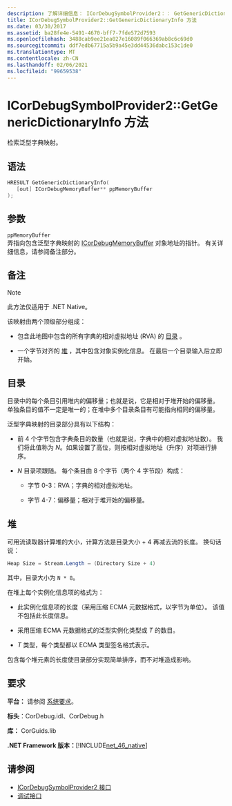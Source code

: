 ```yaml
---
description: 了解详细信息： ICorDebugSymbolProvider2：： GetGenericDictionaryInfo 方法
title: ICorDebugSymbolProvider2::GetGenericDictionaryInfo 方法
ms.date: 03/30/2017
ms.assetid: ba28fe4e-5491-4670-bff7-7fde572d7593
ms.openlocfilehash: 3488cab9ee21ea027e16089f066369ab8c6c69d0
ms.sourcegitcommit: ddf7edb67715a5b9a45e3dd44536dabc153c1de0
ms.translationtype: MT
ms.contentlocale: zh-CN
ms.lasthandoff: 02/06/2021
ms.locfileid: "99659538"
---
```

# <a name="icordebugsymbolprovider2getgenericdictionaryinfo-method"></a>ICorDebugSymbolProvider2::GetGenericDictionaryInfo 方法

检索泛型字典映射。

## <a name="syntax"></a>语法

```cpp
HRESULT GetGenericDictionaryInfo(
   [out] ICorDebugMemoryBuffer** ppMemoryBuffer
);
```

## <a name="parameters"></a>参数

`ppMemoryBuffer`\
弄指向包含泛型字典映射的 [ICorDebugMemoryBuffer](icordebugmemorybuffer-interface.md) 对象地址的指针。 有关详细信息，请参阅备注部分。

## <a name="remarks"></a>备注

> [!NOTE]
> 此方法仅适用于 .NET Native。

该映射由两个顶级部分组成：

- 包含此地图中包含的所有字典的相对虚拟地址 (RVA) 的 [目录](#Directory) 。

- 一个字节对齐的 [堆](#Heap) ，其中包含对象实例化信息。 在最后一个目录输入后立即开始。

<a name="Directory"></a>

## <a name="the-directory"></a>目录

目录中的每个条目引用堆内的偏移量；也就是说，它是相对于堆开始的偏移量。 单独条目的值不一定是唯一的；在堆中多个目录条目有可能指向相同的偏移量。

泛型字典映射的目录部分具有以下结构：

- 前 4 个字节包含字典条目的数量（也就是说，字典中的相对虚拟地址数）。 我们将此值称为 *N*。如果设置了高位，则按相对虚拟地址（升序）对项进行排序。

- *N* 目录项跟随。 每个条目由 8 个字节（两个 4 字节段）构成：

  - 字节 0-3：RVA；字典的相对虚拟地址。

  - 字节 4-7：偏移量；相对于堆开始的偏移量。

<a name="Heap"></a>

## <a name="the-heap"></a>堆

可用流读取器计算堆的大小，计算方法是目录大小 + 4 再减去流的长度。 换句话说：

```csharp
Heap Size = Stream.Length – (Directory Size + 4)
```

其中，目录大小为 `N * 8`。

在堆上每个实例化信息项的格式为：

- 此实例化信息项的长度（采用压缩 ECMA 元数据格式，以字节为单位）。 该值不包括此长度信息。

- 采用压缩 ECMA 元数据格式的泛型实例化类型或 *T* 的数目。

- *T* 类型，每个类型都以 ECMA 类型签名格式表示。

包含每个堆元素的长度使目录部分实现简单排序，而不对堆造成影响。

## <a name="requirements"></a>要求

**平台：** 请参阅 [系统要求](../../get-started/system-requirements.md)。

**标头**：CorDebug.idl、CorDebug.h

**库：** CorGuids.lib

**.NET Framework 版本：**[!INCLUDE[net_46_native](../../../../includes/net-46-native-md.md)]

## <a name="see-also"></a>请参阅

- [ICorDebugSymbolProvider2 接口](icordebugsymbolprovider2-interface.md)
- [调试接口](debugging-interfaces.md)
